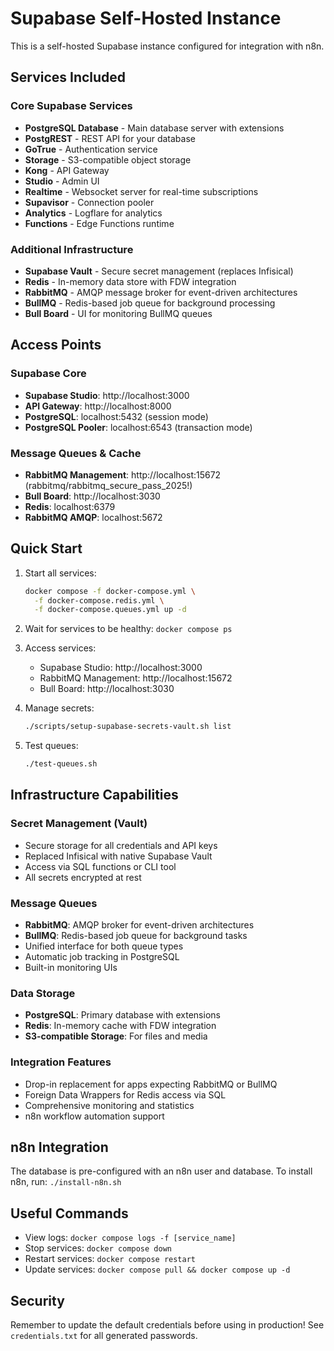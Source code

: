 # Supabase Self-Hosted Instance

This is a self-hosted Supabase instance configured for integration with n8n.

## Services Included

### Core Supabase Services

- **PostgreSQL Database** - Main database server with extensions
- **PostgREST** - REST API for your database
- **GoTrue** - Authentication service
- **Storage** - S3-compatible object storage
- **Kong** - API Gateway
- **Studio** - Admin UI
- **Realtime** - Websocket server for real-time subscriptions
- **Supavisor** - Connection pooler
- **Analytics** - Logflare for analytics
- **Functions** - Edge Functions runtime

### Additional Infrastructure

- **Supabase Vault** - Secure secret management (replaces Infisical)
- **Redis** - In-memory data store with FDW integration
- **RabbitMQ** - AMQP message broker for event-driven architectures
- **BullMQ** - Redis-based job queue for background processing
- **Bull Board** - UI for monitoring BullMQ queues

## Access Points

### Supabase Core

- **Supabase Studio**: http://localhost:3000
- **API Gateway**: http://localhost:8000
- **PostgreSQL**: localhost:5432 (session mode)
- **PostgreSQL Pooler**: localhost:6543 (transaction mode)

### Message Queues & Cache

- **RabbitMQ Management**: http://localhost:15672 (rabbitmq/rabbitmq_secure_pass_2025!)
- **Bull Board**: http://localhost:3030
- **Redis**: localhost:6379
- **RabbitMQ AMQP**: localhost:5672

## Quick Start

1. Start all services:

   ```bash
   docker compose -f docker-compose.yml \
     -f docker-compose.redis.yml \
     -f docker-compose.queues.yml up -d
   ```

2. Wait for services to be healthy: `docker compose ps`

3. Access services:
   - Supabase Studio: http://localhost:3000
   - RabbitMQ Management: http://localhost:15672
   - Bull Board: http://localhost:3030

4. Manage secrets:

   ```bash
   ./scripts/setup-supabase-secrets-vault.sh list
   ```

5. Test queues:

   ```bash
   ./test-queues.sh
   ```

## Infrastructure Capabilities

### Secret Management (Vault)

- Secure storage for all credentials and API keys
- Replaced Infisical with native Supabase Vault
- Access via SQL functions or CLI tool
- All secrets encrypted at rest

### Message Queues

- **RabbitMQ**: AMQP broker for event-driven architectures
- **BullMQ**: Redis-based job queue for background tasks
- Unified interface for both queue types
- Automatic job tracking in PostgreSQL
- Built-in monitoring UIs

### Data Storage

- **PostgreSQL**: Primary database with extensions
- **Redis**: In-memory cache with FDW integration
- **S3-compatible Storage**: For files and media

### Integration Features

- Drop-in replacement for apps expecting RabbitMQ or BullMQ
- Foreign Data Wrappers for Redis access via SQL
- Comprehensive monitoring and statistics
- n8n workflow automation support

## n8n Integration

The database is pre-configured with an n8n user and database.
To install n8n, run: `./install-n8n.sh`

## Useful Commands

- View logs: `docker compose logs -f [service_name]`
- Stop services: `docker compose down`
- Restart services: `docker compose restart`
- Update services: `docker compose pull && docker compose up -d`

## Security

Remember to update the default credentials before using in production!
See `credentials.txt` for all generated passwords.
